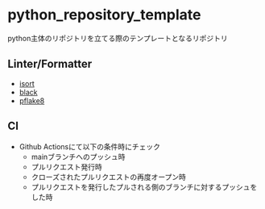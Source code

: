 # python_repository_template
python主体のリポジトリを立てる際のテンプレートとなるリポジトリ

## Linter/Formatter
- [isort](https://github.com/PyCQA/isort)
- [black](https://github.com/psf/black)
- [pflake8](https://github.com/csachs/pyproject-flake8)

## CI
- Github Actionsにて以下の条件時にチェック
  - mainブランチへのプッシュ時
  - プルリクエスト発行時
  - クローズされたプルリクエストの再度オープン時
  - プルリクエストを発行したプルされる側のブランチに対するプッシュをした時
